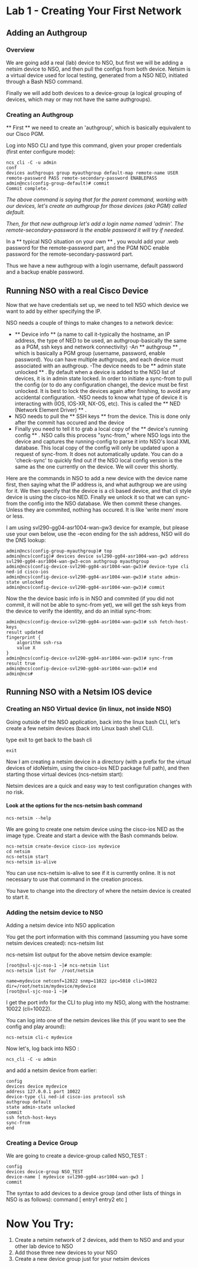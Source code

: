 # Lab 1 - Creating Your First Network

## Adding an Authgroup

### Overview
We are going add a real (lab) device to NSO, but first we will be adding a netsim device to NSO, and then pull the configs from both device. Netsim is a virtual device used for local testing, generated from a NSO NED, initiated through a Bash NSO command.

Finally we will add both devices to a device-group (a logical grouping of devices, which may or may not have the same authgroups).

### Creating an Authgroup
 ** First **  we need to create an 'authgroup', which is basically equivalent to our Cisco PGM.

Log into NSO CLI and type this command, given your proper credentials (first enter configure mode):
```
ncs_cli -C -u admin
conf
devices authgroups group myauthgroup default-map remote-name USER remote-password PASS remote-secondary-password ENABLEPASS
admin@ncs(config-group-default)# commit
Commit complete.
```
*The above command is saying that for the parent command, working with our devices, let's create an authgroup for those devices (aka PGM) called default.*

*Then, for that new authgroup let's add a login name named 'admin'. The remote-secondary-password is the enable password it will try if needed.*

In a  ** typical NSO situation on your own ** , you would add your .web password for the remote-password part, and the PGM NOC enable password for the remote-secondary-password part.

Thus we have a new authgroup with a login username, default password and a backup enable password.

## Running NSO with a real Cisco Device

Now that we have credentials set up, we need to tell NSO which device we want to add by either specifying the IP.

NSO needs a couple of things to make changes to a network device:
-  ** Device info **  (a name to call it-typically the hostname, an IP address, the type of NED to be used, an authgroup-basically the same as a PGM, ssh keys and network connectivity)
-An  ** authgroup ** , which is basically a PGM group (username, password, enable password). You can have multiple authgroups, and each device must associated with an authgroup.
-The device needs to be  ** admin state unlocked ** . By default when a device is added to the NSO list of devices, it is in admin state locked. In order to initiate a sync-from to pull the config (or to do any configuration change), the device must be first unlocked. It is best to lock the devices again after finishing, to avoid any accidental configuration.
-NSO needs to know what type of device it is interacting with (IOS, IOS-XR, NX-OS, etc). This is called the  ** NED (Network Element Driver) ** .
- NSO needs to pull the  ** SSH keys **  from the device. This is done only after the commit has occured and the device
- Finally you need to tell it to grab a local copy of the  ** device's running config ** . NSO calls this process "sync-from," where NSO logs into the device and captures the running-config to parse it into NSO's local XML database. This local copy of the config will only be updated upon a request of sync-from. It does not automatically update. You can do a 'check-sync' to quickly find out if the NSO local config version is the same as the one currently on the device. We will cover this shortly.


Here are the commands in NSO to add a new device with the device name first, then saying what the IP address is, and what authgroup we are using for it. We then specify that the device is a cli based device, and that cli style device is using the cisco-ios NED. Finally we unlock it so that we can sync-from the config into the NSO database. We then commit these changes. Unless they are commited, nothing has occured. It is like 'write mem' more or less.

I am using svl290-gg04-asr1004-wan-gw3 device for example, but please use your own below, use the -econ ending for the ssh address, NSO will do the DNS lookup:
```
admin@ncs(config-group-myauthgroup)# top
admin@ncs(config)# devices device svl290-gg04-asr1004-wan-gw3 address svl290-gg04-asr1004-wan-gw3-econ authgroup myauthgroup
admin@ncs(config-device-svl290-gg04-asr1004-wan-gw3)# device-type cli ned-id cisco-ios
admin@ncs(config-device-svl290-gg04-asr1004-wan-gw3)# state admin-state unlocked
admin@ncs(config-device-svl290-gg04-asr1004-wan-gw3)# commit
```

Now the the device basic info is in NSO and commited (if you did not commit, it will not be able to sync-from yet), we will get the ssh keys from the device to verify the identity, and do an initial sync-from:
```
admin@ncs(config-device-svl290-gg04-asr1004-wan-gw3)# ssh fetch-host-keys
result updated
fingerprint {
    algorithm ssh-rsa
    value X
}
admin@ncs(config-device-svl290-gg04-asr1004-wan-gw3)# sync-from
result true
admin@ncs(config-device-svl290-gg04-asr1004-wan-gw3)# end
admin@ncs#
```


## Running NSO with a Netsim IOS device

### Creating an NSO Virtual device (in linux, not inside NSO)

Going outside of the NSO application, back into the linux bash CLI, let's create a few netsim devices (back into Linux bash shell CLI).

type exit to get back to the bash cli
```
exit
```

Now I am creating a netsim device in a directory (with a prefix for the virtual devices of idoNetsim, using the cisco-ios NED package full path), and then starting those virtual devices (ncs-netsim start):

Netsim devices are a quick and easy way to test configuration changes with no risk.

#### Look at the options for the  ncs-netsim bash command
```
ncs-netsim --help
```

We are going to create one netsim device using the cisco-ios NED as the image type. Create and start a device with the Bash commands below.

```
ncs-netsim create-device cisco-ios mydevice
cd netsim
ncs-netsim start
ncs-netsim is-alive
```
You can use ncs-netsim is-alive to see if it is currently online. It is not necessary to use that command in the creation process.

You have to change into the directory of where the netsim device is created to start it.

### Adding the netsim device to NSO


Adding a netsim device into NSO application

You get the port information with this command (assuming you have some netsim devices created):
ncs-netsim list

ncs-netsim list output for the above netsim device example:
```
[root@svl-sjc-nso-1 ~]# ncs-netsim list
ncs-netsim list for  /root/netsim

name=mydevice netconf=12022 snmp=11022 ipc=5010 cli=10022 dir=/root/netsim/mydevice/mydevice
[root@svl-sjc-nso-1 ~]#
```


I get the port info for the CLI to plug into my NSO, along with the hostname: 10022 (cli=10022).

You can log into one of the netsim devices like this (if you want to see the config and play around):
```
ncs-netsim cli-c mydevice
```

Now let's, log back into NSO :
```
ncs_cli -C -u admin
```
 and add a netsim device from earlier:
 ```
config
devices device mydevice
address 127.0.0.1 port 10022
device-type cli ned-id cisco-ios protocol ssh
authgroup default
state admin-state unlocked
commit
ssh fetch-host-keys
sync-from
end
```


### Creating a Device Group

We are going to create a device-group called NSO_TEST :
```
config
devices device-group NSO_TEST
device-name [ mydevice svl290-gg04-asr1004-wan-gw3 ]
commit
 ```

 The syntax to add devices to a device group (and other lists of things in NSO is as follows):
 command [ entry1 entry2 etc ]


# Now You Try:
 1. Create a netsim network of 2 devices, add them to NSO and and your other lab device to NSO
 2. Add those three new devices to your NSO
 3. Create a new device group just for your netsim devices
